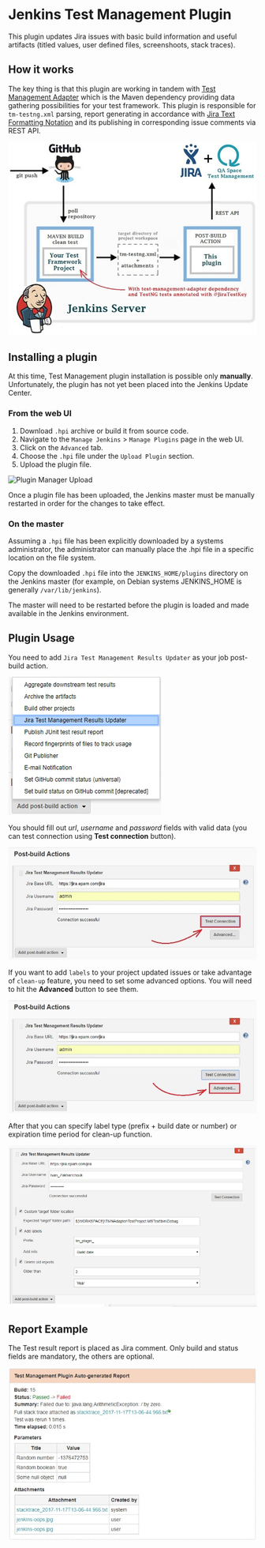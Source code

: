 # Jenkins Test Management Plugin
This plugin updates Jira issues with basic build information and useful artifacts (titled values, user defined files, screenshoots, stack traces).

## How it works

The key thing is that this plugin are working in tandem with [Test Management Adapter] which is the Maven dependency providing data gathering possibilities for your test framework. This plugin is responsible for `tm-testng.xml` parsing, report generating in accordance with [Jira Text Formatting Notation] and its publishing in corresponding issue comments via REST API.

![Scheme](/images/readme_main_scheme.jpg)

## Installing a plugin

At this time, Test Management plugin installation is possible only **manually**. Unfortunately, the plugin has not yet been placed into the Jenkins Update Center.

### From the web UI

1. Download `.hpi` archive or build it from source code.
1. Navigate to the `Manage Jenkins` > `Manage Plugins` page in the web UI.
1. Click on the `Advanced` tab.
1. Choose the `.hpi` file under the `Upload Plugin` section.
1. Upload the plugin file.

![Plugin Manager Upload](https://jenkins.io/doc/book/resources/managing/plugin-manager-upload.png)

Once a plugin file has been uploaded, the Jenkins master must be manually restarted in order for the changes to take effect.

### On the master

Assuming a `.hpi` file has been explicitly downloaded by a systems administrator, the administrator can manually place the .hpi file in a specific location on the file system.

Copy the downloaded `.hpi` file into the `JENKINS_HOME/plugins` directory on the Jenkins master (for example, on Debian systems JENKINS_HOME is generally `/var/lib/jenkins`).

The master will need to be restarted before the plugin is loaded and made available in the Jenkins environment.

## Plugin Usage

You need to add `Jira Test Management Results Updater` as your job post-build action. 

![Post-build Action](/images/readme_file_00.jpg)

You should fill out _url_, _username_ and _password_ fields with valid data (you can test connection using **Test connection** button). 

![Test Connection](/images/readme_file_01.jpg)

If you want to add `labels` to your project updated issues or take advantage of `clean-up` feature, you 
need to set some advanced options. You will need to hit the **Advanced** button to see them.

![Advanced button](/images/readme_file_02.jpg)

After that you can specify label type (prefix + build date or number) or expiration time period for clean-up function.

![Additional options](/images/post-build-action-full.jpg)

## Report Example

The Test result report is placed as Jira comment. Only build and status fields are mandatory, the others are optional. 

![Report example](/images/readme_file_04.jpg)

[Test Management Adapter]: https://github.com/teo-rakan/test-management-adapter.git
[Jira Text Formatting Notation]: https://jira.atlassian.com/secure/WikiRendererHelpAction.jspa?section=all

